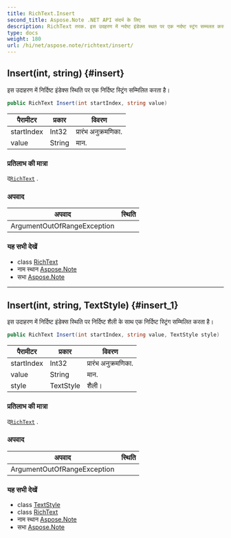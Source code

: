 ```yaml
---
title: RichText.Insert
second_title: Aspose.Note .NET API संदर्भ के लिए
description: RichText तरक. इस उदहरण में नर्दष्ट इंडेक्स स्थत पर एक नर्दष्ट स्ट्रंग सम्मलत करत है
type: docs
weight: 180
url: /hi/net/aspose.note/richtext/insert/
---
```

## Insert(int, string) {#insert}

इस उदाहरण में निर्दिष्ट इंडेक्स स्थिति पर एक निर्दिष्ट स्ट्रिंग सम्मिलित करता है।

```csharp
public RichText Insert(int startIndex, string value)
```

| पैरामीटर | प्रकार | विवरण |
| --- | --- | --- |
| startIndex | Int32 | प्रारंभ अनुक्रमणिका. |
| value | String | मान. |

### प्रतिलाभ की मात्रा

द[`RichText`](../) .

### अपवाद

| अपवाद | स्थिति |
| --- | --- |
| ArgumentOutOfRangeException |  |

### यह सभी देखें

* class [RichText](../)
* नाम स्थान [Aspose.Note](../../richtext/)
* सभा [Aspose.Note](../../../)

---

## Insert(int, string, TextStyle) {#insert_1}

इस उदाहरण में निर्दिष्ट इंडेक्स स्थिति पर निर्दिष्ट शैली के साथ एक निर्दिष्ट स्ट्रिंग सम्मिलित करता है।

```csharp
public RichText Insert(int startIndex, string value, TextStyle style)
```

| पैरामीटर | प्रकार | विवरण |
| --- | --- | --- |
| startIndex | Int32 | प्रारंभ अनुक्रमणिका. |
| value | String | मान. |
| style | TextStyle | शैली। |

### प्रतिलाभ की मात्रा

द[`RichText`](../) .

### अपवाद

| अपवाद | स्थिति |
| --- | --- |
| ArgumentOutOfRangeException |  |

### यह सभी देखें

* class [TextStyle](../../textstyle/)
* class [RichText](../)
* नाम स्थान [Aspose.Note](../../richtext/)
* सभा [Aspose.Note](../../../)


